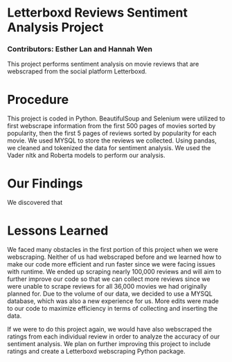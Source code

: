 # Letterboxd Reviews Sentiment Analysis Project 
### Contributors: Esther Lan and Hannah Wen
This project performs sentiment analysis on movie reviews that are webscraped from the social platform Letterboxd. 
# Procedure 
This project is coded in Python. BeautifulSoup and Selenium were utilized to first webscrape information from the first 500 pages of movies sorted by popularity, then the first 5 pages of reviews sorted by popularity for each movie.  We used MYSQL to store the reviews we collected.
Using pandas, we cleaned and tokenized the data for sentiment analysis. We used the Vader nltk and Roberta models to perform our analysis. 
# Our Findings 
We discovered that 
# Lessons Learned 
We faced many obstacles in the first portion of this project when we were webscraping. Neither of us had webscraped before and we learned how to make our code more efficient and run faster since we were facing issues with runtime. 
We ended up scraping nearly 100,000 reviews and will aim to further improve our code so that we can collect more reviews since we were unable to scrape reviews for all 36,000 movies we had originally planned for. Due to the volume of our data, we decided to use a MYSQL database, which was also a new experience for us. 
More edits were made to our code to maximize efficiency in terms of collecting and inserting the data. 

If we were to do this project again, we would have also webscraped the ratings from each individual review in order to analyze the accuracy of our sentiment analysis. 
We plan on further improving this project to include ratings and create a Letterboxd webscraping Python package. 
